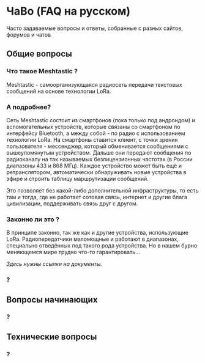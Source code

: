 # ЧаВо (FAQ на русском)

Часто задаваемые вопросы и ответы, собранные с разных сайтов, форумов и чатов

## Общие вопросы

### Что такое Meshtastic ?

Meshtastic - самоорганизующаяся радиосеть передачи текстовых сообщений на основе технологии LoRa. 

### А подробнее?

Сеть Meshtastic состоит из смартфонов (пока только под андроидом) и вспомогательных устройств, которые связаны со смартфоном по интерфейсу Bluetooth, а между собой - по радио с использованием технологии LoRa. На смартфоны ставится клиент, с точки зрения пользователя - мессенджер, который обменивается сообщениями с вышеупомянутым устройством. Дальше они передают сообщения по радиоканалу на так называемых безлицензионных частотах (в России диапазоны 433 и 868 МГц). Каждое устройство может быть ещё и ретранслятором, автоматически обнаруживать новые устройства в эфире и строить таблицу маршрутизации сообщений. 

Это позволяет без какой-либо дополнительной инфраструктуры, то есть там и тогда, где не работает сотовая связь, интернет и другие блага цивилизации, поддерживать связь друг с другом.


### Законно ли это ?

В принципе законно, так же как и другие устройства, использующие LoRa. Радиопередатчики маломощные и работают в диапазонах, специально отведённых под такого рода устройства. Но в нашем бурно меняющемся мире трудно что-то гарантировать...

*Здесь нужны ссылки на документы.*

### ?

## Вопросы начинающих

### ?

## Технические вопросы

### ?
